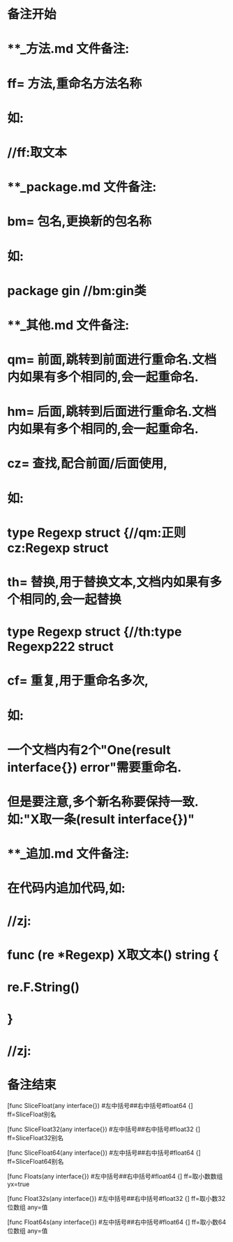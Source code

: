 # 备注开始
# **_方法.md 文件备注:
# ff= 方法,重命名方法名称
# 如:
# //ff:取文本

# **_package.md 文件备注:
# bm= 包名,更换新的包名称 
# 如: 
# package gin //bm:gin类

# **_其他.md 文件备注:
# qm= 前面,跳转到前面进行重命名.文档内如果有多个相同的,会一起重命名.
# hm= 后面,跳转到后面进行重命名.文档内如果有多个相同的,会一起重命名.
# cz= 查找,配合前面/后面使用,
# 如:
# type Regexp struct {//qm:正则 cz:Regexp struct
#
# th= 替换,用于替换文本,文档内如果有多个相同的,会一起替换
# type Regexp struct {//th:type Regexp222 struct
#
# cf= 重复,用于重命名多次,
# 如: 
# 一个文档内有2个"One(result interface{}) error"需要重命名.
# 但是要注意,多个新名称要保持一致. 如:"X取一条(result interface{})"

# **_追加.md 文件备注:
# 在代码内追加代码,如:
# //zj:
# func (re *Regexp) X取文本() string { 
#    re.F.String()
# }
# //zj:
# 备注结束

[func SliceFloat(any interface{}) #左中括号##右中括号#float64 {]
ff=SliceFloat别名

[func SliceFloat32(any interface{}) #左中括号##右中括号#float32 {]
ff=SliceFloat32别名

[func SliceFloat64(any interface{}) #左中括号##右中括号#float64 {]
ff=SliceFloat64别名

[func Floats(any interface{}) #左中括号##右中括号#float64 {]
ff=取小数数组
yx=true

[func Float32s(any interface{}) #左中括号##右中括号#float32 {]
ff=取小数32位数组
any=值

[func Float64s(any interface{}) #左中括号##右中括号#float64 {]
ff=取小数64位数组
any=值
